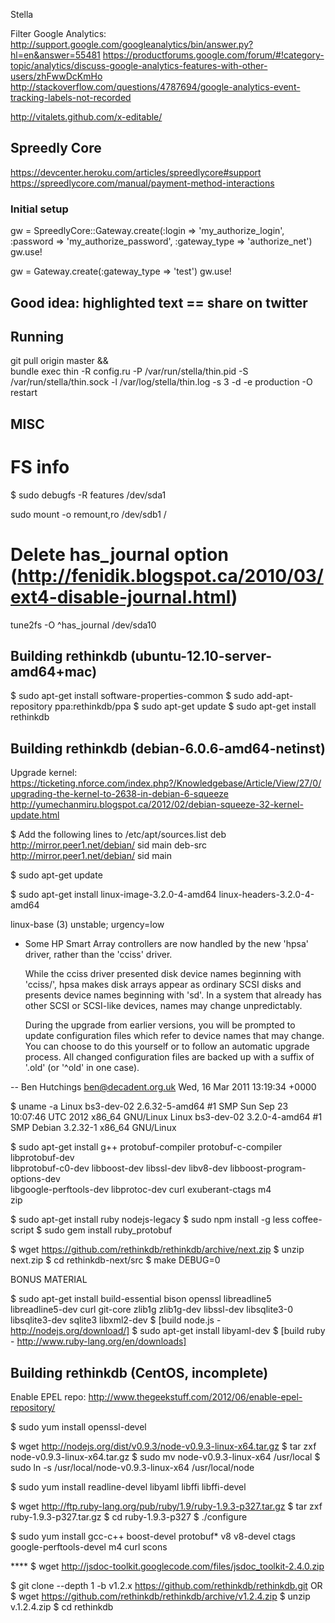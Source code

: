 Stella

Filter Google Analytics:
http://support.google.com/googleanalytics/bin/answer.py?hl=en&answer=55481
https://productforums.google.com/forum/#!category-topic/analytics/discuss-google-analytics-features-with-other-users/zhFwwDcKmHo
http://stackoverflow.com/questions/4787694/google-analytics-event-tracking-labels-not-recorded

http://vitalets.github.com/x-editable/

## Spreedly Core

https://devcenter.heroku.com/articles/spreedlycore#support
https://spreedlycore.com/manual/payment-method-interactions

### Initial setup

gw = SpreedlyCore::Gateway.create(:login => 'my_authorize_login', :password => 'my_authorize_password', :gateway_type => 'authorize_net')
gw.use!

gw = Gateway.create(:gateway_type => 'test')
gw.use!

## Good idea: highlighted text == share on twitter

## Running

git pull origin master && \
  bundle exec thin -R config.ru -P /var/run/stella/thin.pid -S /var/run/stella/thin.sock -l /var/log/stella/thin.log -s 3 -d -e production -O restart


## MISC


# FS info
$ sudo debugfs -R features /dev/sda1

sudo mount -o remount,ro /dev/sdb1 /

# Delete has_journal option (http://fenidik.blogspot.ca/2010/03/ext4-disable-journal.html)
tune2fs -O ^has_journal /dev/sda10

## Building rethinkdb (ubuntu-12.10-server-amd64+mac)

$ sudo apt-get install software-properties-common
$ sudo add-apt-repository ppa:rethinkdb/ppa
$ sudo apt-get update
$ sudo apt-get install rethinkdb





## Building rethinkdb (debian-6.0.6-amd64-netinst)

Upgrade kernel:
https://ticketing.nforce.com/index.php?/Knowledgebase/Article/View/27/0/upgrading-the-kernel-to-2638-in-debian-6-squeeze
http://yumechanmiru.blogspot.ca/2012/02/debian-squeeze-32-kernel-update.html

$ Add the following lines to /etc/apt/sources.list
deb http://mirror.peer1.net/debian/ sid main
deb-src http://mirror.peer1.net/debian/ sid main

$ sudo apt-get update

$ sudo apt-get install linux-image-3.2.0-4-amd64 linux-headers-3.2.0-4-amd64

linux-base (3) unstable; urgency=low

  * Some HP Smart Array controllers are now handled by the new 'hpsa'
    driver, rather than the 'cciss' driver.

    While the cciss driver presented disk device names beginning with
    'cciss/', hpsa makes disk arrays appear as ordinary SCSI disks and
    presents device names beginning with 'sd'.  In a system that already
    has other SCSI or SCSI-like devices, names may change unpredictably.

    During the upgrade from earlier versions, you will be prompted to
    update configuration files which refer to device names that may
    change.  You can choose to do this yourself or to follow an automatic
    upgrade process.  All changed configuration files are backed up with
    a suffix of '.old' (or '^old' in one case).

 -- Ben Hutchings <ben@decadent.org.uk>  Wed, 16 Mar 2011 13:19:34 +0000

$ uname -a
Linux bs3-dev-02 2.6.32-5-amd64 #1 SMP Sun Sep 23 10:07:46 UTC 2012 x86_64 GNU/Linux
Linux bs3-dev-02 3.2.0-4-amd64 #1 SMP Debian 3.2.32-1 x86_64 GNU/Linux

$ sudo apt-get install g++ protobuf-compiler protobuf-c-compiler libprotobuf-dev         \
  libprotobuf-c0-dev libboost-dev libssl-dev libv8-dev libboost-program-options-dev \
  libgoogle-perftools-dev libprotoc-dev curl exuberant-ctags m4 \
  zip

$ sudo apt-get install ruby nodejs-legacy
$ sudo npm install -g less coffee-script
$ sudo gem install ruby_protobuf

$ wget https://github.com/rethinkdb/rethinkdb/archive/next.zip
$ unzip next.zip
$ cd rethinkdb-next/src
$ make DEBUG=0


BONUS MATERIAL

$ sudo apt-get install build-essential bison openssl libreadline5 libreadline5-dev curl git-core zlib1g zlib1g-dev libssl-dev libsqlite3-0 libsqlite3-dev sqlite3 libxml2-dev
$ [build node.js - http://nodejs.org/download/]
$ sudo apt-get install libyaml-dev
$ [build ruby - http://www.ruby-lang.org/en/downloads]







## Building rethinkdb (CentOS, incomplete)

Enable EPEL repo: http://www.thegeekstuff.com/2012/06/enable-epel-repository/


$ sudo yum install openssl-devel

$ wget http://nodejs.org/dist/v0.9.3/node-v0.9.3-linux-x64.tar.gz
$ tar zxf node-v0.9.3-linux-x64.tar.gz
$ sudo mv node-v0.9.3-linux-x64 /usr/local
$ sudo ln -s /usr/local/node-v0.9.3-linux-x64 /usr/local/node


$ sudo yum install readline-devel libyaml libffi libffi-devel

$ wget http://ftp.ruby-lang.org/pub/ruby/1.9/ruby-1.9.3-p327.tar.gz
$ tar zxf ruby-1.9.3-p327.tar.gz
$ cd ruby-1.9.3-p327
$ ./configure


$ sudo yum install gcc-c++ boost-devel protobuf* v8 v8-devel ctags google-perftools-devel m4 curl scons

**** $ wget http://jsdoc-toolkit.googlecode.com/files/jsdoc_toolkit-2.4.0.zip

$ git clone --depth 1 -b v1.2.x https://github.com/rethinkdb/rethinkdb.git
  OR
$ wget https://github.com/rethinkdb/rethinkdb/archive/v1.2.4.zip
$ unzip v.1.2.4.zip
$ cd rethinkdb

